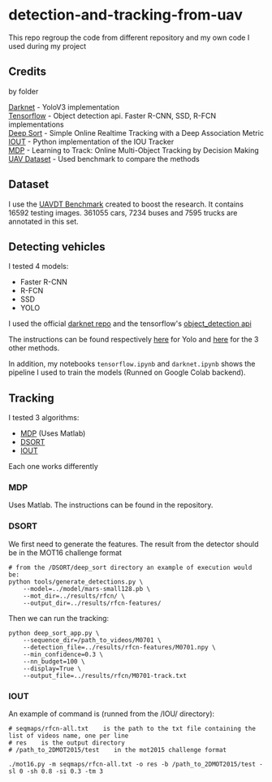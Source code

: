 # detection-and-tracking-from-uav
This repo regroup the code from different repository and my own code I used during my project

## Credits
by folder

[Darknet](https://github.com/pjreddie/darknet) - YoloV3 implementation  
[Tensorflow](https://github.com/tensorflow/models/tree/master/research) - Object detection api. Faster R-CNN, SSD, R-FCN implementations  
[Deep Sort](https://github.com/nwojke/deep_sort) - Simple Online Realtime Tracking with a Deep Association Metric  
[IOUT](https://github.com/bochinski/iou-tracker) - Python implementation of the IOU Tracker  
[MDP](https://github.com/yuxng/MDP_Tracking) - Learning to Track: Online Multi-Object Tracking by Decision Making  
[UAV Dataset](https://sites.google.com/site/daviddo0323/projects/uavdt?authuser=0) - Used benchmark to compare the methods  

## Dataset

I use the [UAVDT Benchmark](https://sites.google.com/site/daviddo0323/projects/uavdt?authuser=0) created to boost the research. It contains 16592 testing images. 361055 cars, 7234 buses and 7595 trucks are annotated in this set.  

## Detecting vehicles

I tested 4 models:

- Faster R-CNN
- R-FCN 
- SSD
- YOLO

I used the official [darknet repo](https://github.com/pjreddie/darknet) and the tensorflow's [object_detection api](https://github.com/tensorflow/models/tree/master/research/object_detection)

The instructions can be found respectively [here](https://pjreddie.com/darknet/yolo/) for Yolo and [here](https://github.com/tensorflow/models/tree/master/research/object_detection/g3doc) for the 3 other methods.  

In addition, my notebooks `tensorflow.ipynb` and `darknet.ipynb` shows the pipeline I used to train the models (Runned on Google Colab backend).  

## Tracking

I tested 3 algorithms:

- [MDP](https://github.com/yuxng/MDP_Tracking) (Uses Matlab)
- [DSORT](https://github.com/nwojke/deep_sort)
- [IOUT](https://github.com/bochinski/iou-tracker)

Each one works differently

### MDP
Uses Matlab. The instructions can be found in the repository.

### DSORT
We first need to generate the features. The result from the detector should be in the MOT16 challenge format
```
# from the /DSORT/deep_sort directory an example of execution would be:
python tools/generate_detections.py \
    --model=../model/mars-small128.pb \
    --mot_dir=../results/rfcn/ \
    --output_dir=../results/rfcn-features/
```
Then we can run the tracking:  
```
python deep_sort_app.py \
    --sequence_dir=/path_to_videos/M0701 \
    --detection_file=../results/rfcn-features/M0701.npy \
    --min_confidence=0.3 \
    --nn_budget=100 \
    --display=True \
    --output_file=../results/rfcn/M0701-track.txt
```

### IOUT
An example of command is (runned from the /IOU/ directory):
```
# seqmaps/rfcn-all.txt    is the path to the txt file containing the list of videos name, one per line
# res    is the output directory
# /path_to_2DMOT2015/test    in the mot2015 challenge format

./mot16.py -m seqmaps/rfcn-all.txt -o res -b /path_to_2DMOT2015/test -sl 0 -sh 0.8 -si 0.3 -tm 3
```

